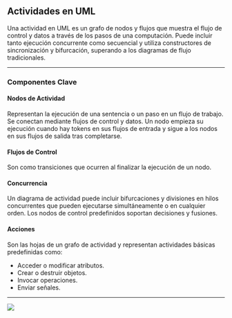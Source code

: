 
## Actividades en UML

Una actividad en UML es un grafo de nodos y flujos que muestra el flujo de control y datos a través de los pasos de una computación. Puede incluir tanto ejecución concurrente como secuencial y utiliza constructores de sincronización y bifurcación, superando a los diagramas de flujo tradicionales.

----

### Componentes Clave

#### Nodos de Actividad

Representan la ejecución de una sentencia o un paso en un flujo de trabajo. Se conectan mediante flujos de control y datos. Un nodo empieza su ejecución cuando hay tokens en sus flujos de entrada y sigue a los nodos en sus flujos de salida tras completarse.

#### Flujos de Control

Son como transiciones que ocurren al finalizar la ejecución de un nodo.

#### Concurrencia

Un diagrama de actividad puede incluir bifurcaciones y divisiones en hilos concurrentes que pueden ejecutarse simultáneamente o en cualquier orden. Los nodos de control predefinidos soportan decisiones y fusiones.
#### Acciones

Son las hojas de un grafo de actividad y representan actividades básicas predefinidas como:
- Acceder o modificar atributos.
- Crear o destruir objetos.
- Invocar operaciones.
- Enviar señales.
----
![](https://lh7-us.googleusercontent.com/docsz/AD_4nXd0C5NVxgmvYzhYgyuzDVGLNru25UTxxrwyTFB3wvBQmSHpe-yvnMlI2vDhpNX3epHwSrHMf6mSXge4VPr8Xwt1qXeXqeUMAn0vi74g6cB01-xHzFIFimvH0c8zCWDK29mSKmhKO_PGyJjj0QgfkzP1psli?key=VReuh94fGGpJZLGsXsGdUQ)
